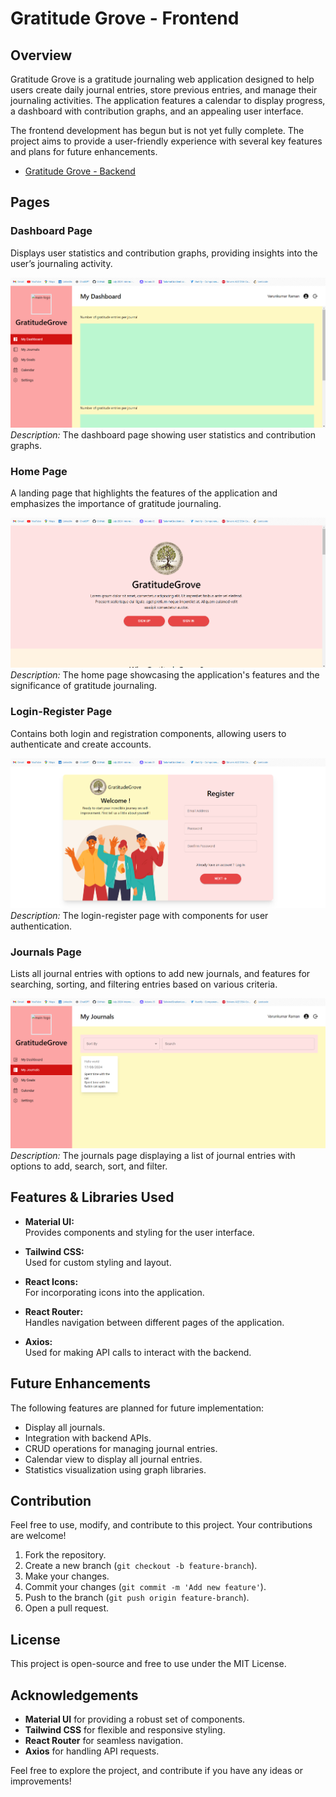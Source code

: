 # Gratitude Grove - Frontend

## Overview

Gratitude Grove is a gratitude journaling web application designed to help users create daily journal entries, store previous entries, and manage their journaling activities. The application features a calendar to display progress, a dashboard with contribution graphs, and an appealing user interface.

The frontend development has begun but is not yet fully complete. The project aims to provide a user-friendly experience with several key features and plans for future enhancements.

- [Gratitude Grove - Backend](https://github.com/Varunkumar0812/GratitudeGrove-backend)

## Pages

### Dashboard Page
Displays user statistics and contribution graphs, providing insights into the user’s journaling activity.

![Dashboard Page](src/assests/gg-dashboard-page.png)  
*Description:* The dashboard page showing user statistics and contribution graphs.

### Home Page
A landing page that highlights the features of the application and emphasizes the importance of gratitude journaling.

![Home Page](src/assests/gg-landing-page.png)  
*Description:* The home page showcasing the application's features and the significance of gratitude journaling.

### Login-Register Page
Contains both login and registration components, allowing users to authenticate and create accounts.

![Login-Register Page](src/assests/gg-register-page.png)  
*Description:* The login-register page with components for user authentication.

### Journals Page
Lists all journal entries with options to add new journals, and features for searching, sorting, and filtering entries based on various criteria.

![Journals Page](src/assests/gg-journals-page.png)  
*Description:* The journals page displaying a list of journal entries with options to add, search, sort, and filter.

## Features & Libraries Used

- **Material UI:**  
  Provides components and styling for the user interface.

- **Tailwind CSS:**  
  Used for custom styling and layout.

- **React Icons:**  
  For incorporating icons into the application.

- **React Router:**  
  Handles navigation between different pages of the application.

- **Axios:**  
  Used for making API calls to interact with the backend.

## Future Enhancements

The following features are planned for future implementation:

- Display all journals.
- Integration with backend APIs.
- CRUD operations for managing journal entries.
- Calendar view to display all journal entries.
- Statistics visualization using graph libraries.

## Contribution

Feel free to use, modify, and contribute to this project. Your contributions are welcome!

1. Fork the repository.
2. Create a new branch (`git checkout -b feature-branch`).
3. Make your changes.
4. Commit your changes (`git commit -m 'Add new feature'`).
5. Push to the branch (`git push origin feature-branch`).
6. Open a pull request.

## License

This project is open-source and free to use under the MIT License.

## Acknowledgements

- **Material UI** for providing a robust set of components.
- **Tailwind CSS** for flexible and responsive styling.
- **React Router** for seamless navigation.
- **Axios** for handling API requests.

Feel free to explore the project, and contribute if you have any ideas or improvements!
